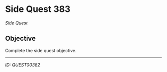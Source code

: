 # Side Quest 383

*Side Quest*

## Objective
Complete the side quest objective.

---
*ID: QUEST00382*